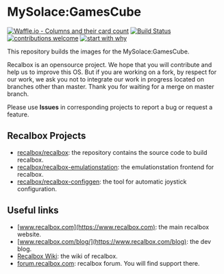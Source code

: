 MySolace:GamesCube
========

 [![Waffle.io - Columns and their card count](https://badge.waffle.io/MySolace/GamesCube.svg?columns=all)](https://waffle.io/MySolace/GamesCube)
 [![Build Status](https://travis-ci.org/MySolace/GamesCube.svg?branch=master)](https://travis-ci.org/MySolace/GamesCube)
 [![contributions welcome](https://img.shields.io/badge/contributions-welcome-brightgreen.svg?style=flat)](https://github.com/MySolace/GamesCube/issues)
 [![start with why](https://img.shields.io/badge/start%20with-why%3F-brightgreen.svg?style=flat)](http://www.ted.com/talks/simon_sinek_how_great_leaders_inspire_action)
 
This repository builds the images for the MySolace:GamesCube.

Recalbox is an opensource project. We hope that you will contribute and help us to improve this OS.
But if you are working on a fork, by respect for our work, we ask you not to integrate our work in progress located on branches other than master.
Thank you for waiting for a merge on master branch.

Please use **Issues** in corresponding projects to report a bug or request a feature.

## Recalbox Projects
- [recalbox/recalbox](https://gitlab.com/recalbox/recalbox): the repository contains the source code to build recalbox.
- [recalbox/recalbox-emulationstation](https://gitlab.com/recalbox/recalbox-emulationstation): the emulationstation frontend for recalbox.
- [recalbox/recalbox-configgen](https://gitlab.com/recalbox/recalbox-configgen): the tool for automatic joystick configuration.

## Useful links
- [www.recalbox.com](https://www.recalbox.com): the main recalbox website.
- [www.recalbox.com/blog/](https://www.recalbox.com/blog): the dev blog.
- [Recalbox Wiki](https://github.com/recalbox/recalbox-os/wiki): the wiki of recalbox.
- [forum.recalbox.com](https://forum.recalbox.com): recalbox forum. You will find support there.

